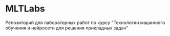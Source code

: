 # MLTLabs
Репозиторий для лабораторных работ по курсу "Технологии машинного обучения и нейросети для решения прикладных задач"
